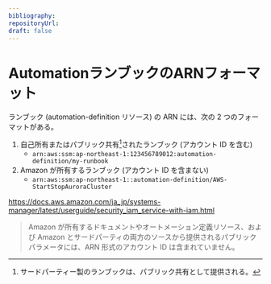 ```yaml
---
bibliography: 
repositoryUrl:
draft: false
---
```


# AutomationランブックのARNフォーマット

ランブック (automation-definition リソース) の ARN には、次の 2 つのフォーマットがある。

1. 自己所有またはパブリック共有[^1]されたランブック (アカウント ID を含む)
   - `arn:aws:ssm:ap-northeast-1:123456789012:automation-definition/my-runbook`
2. Amazon が所有するランブック (アカウント ID を含まない)
   - `arn:aws:ssm:ap-northeast-1::automation-definition/AWS-StartStopAuroraCluster`

https://docs.aws.amazon.com/ja_jp/systems-manager/latest/userguide/security_iam_service-with-iam.html

> Amazon が所有するドキュメントやオートメーション定義リソース、および Amazon とサードパーティの両方のソースから提供されるパブリックパラメータには、ARN 形式のアカウント ID は含まれていません。

[^1]:サードパーティー製のランブックは、パブリック共有として提供される。